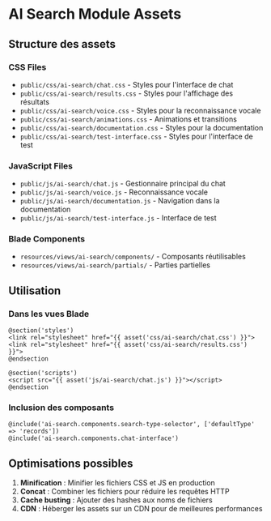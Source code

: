 # AI Search Module Assets

## Structure des assets

### CSS Files
- `public/css/ai-search/chat.css` - Styles pour l'interface de chat
- `public/css/ai-search/results.css` - Styles pour l'affichage des résultats
- `public/css/ai-search/voice.css` - Styles pour la reconnaissance vocale
- `public/css/ai-search/animations.css` - Animations et transitions
- `public/css/ai-search/documentation.css` - Styles pour la documentation
- `public/css/ai-search/test-interface.css` - Styles pour l'interface de test

### JavaScript Files
- `public/js/ai-search/chat.js` - Gestionnaire principal du chat
- `public/js/ai-search/voice.js` - Reconnaissance vocale
- `public/js/ai-search/documentation.js` - Navigation dans la documentation
- `public/js/ai-search/test-interface.js` - Interface de test

### Blade Components
- `resources/views/ai-search/components/` - Composants réutilisables
- `resources/views/ai-search/partials/` - Parties partielles

## Utilisation

### Dans les vues Blade

```blade
@section('styles')
<link rel="stylesheet" href="{{ asset('css/ai-search/chat.css') }}">
<link rel="stylesheet" href="{{ asset('css/ai-search/results.css') }}">
@endsection

@section('scripts')
<script src="{{ asset('js/ai-search/chat.js') }}"></script>
@endsection
```

### Inclusion des composants

```blade
@include('ai-search.components.search-type-selector', ['defaultType' => 'records'])
@include('ai-search.components.chat-interface')
```

## Optimisations possibles

1. **Minification** : Minifier les fichiers CSS et JS en production
2. **Concat** : Combiner les fichiers pour réduire les requêtes HTTP
3. **Cache busting** : Ajouter des hashes aux noms de fichiers
4. **CDN** : Héberger les assets sur un CDN pour de meilleures performances
